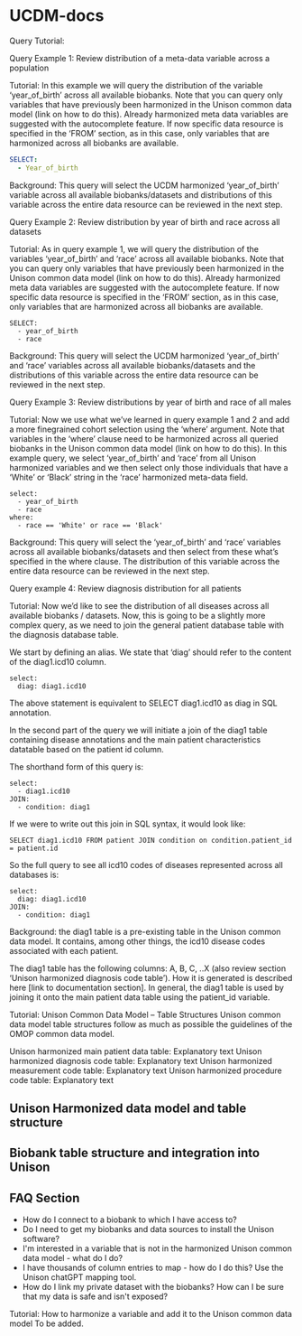 # UCDM-docs

Query Tutorial:
 
Query Example 1: Review distribution of a meta-data variable across a population
 
Tutorial: In this example we will query the distribution of the variable ‘year_of_birth’ across all available biobanks. Note that you can query only variables that have previously been harmonized in the Unison common data model (link on how to do this). Already harmonized meta data variables are suggested with the autocomplete feature. If now specific data resource is specified in the ‘FROM’ section, as in this case, only variables that are harmonized across all biobanks are available.

```yaml
SELECT:
  - Year_of_birth
```
 
Background: This query will select the UCDM harmonized ‘year_of_birth’ variable across all available biobanks/datasets and distributions of this variable across the entire data resource can be reviewed in the next step.
 
 
 
Query Example 2: Review distribution by year of birth and race across all datasets
 
Tutorial: As in query example 1, we will query the distribution of the variables ‘year_of_birth’ and ‘race’ across all available biobanks. Note that you can query only variables that have previously been harmonized in the Unison common data model (link on how to do this). Already harmonized meta data variables are suggested with the autocomplete feature. If now specific data resource is specified in the ‘FROM’ section, as in this case, only variables that are harmonized across all biobanks are available.
 

```
SELECT:
  - year_of_birth
  - race
```
 
Background: This query will select the UCDM harmonized ‘year_of_birth’ and ‘race’ variables across all available biobanks/datasets and the distributions of this variable across the entire data resource can be reviewed in the next step.
 
Query Example 3: Review distributions by year of birth and race of all males
 
Tutorial: Now we use what we’ve learned in query example 1 and 2 and add a more finegrained cohort selection using the ‘where’ argument. Note that variables in the ‘where’ clause need to be harmonized across all queried biobanks in the Unison common data model (link on how to do this). In this example query, we select ‘year_of_birth’ and ‘race’ from all Unison harmonized variables and we then select only those individuals that have a ‘White’ or ‘Black’ string in the ‘race’ harmonized meta-data field.

```
select:
  - year_of_birth
  - race
where:
  - race == 'White' or race == 'Black'
```

Background: This query will select the ‘year_of_birth’ and ‘race’ variables across all available biobanks/datasets and then select from these what’s specified in the where clause. The distribution of this variable across the entire data resource can be reviewed in the next step.
 
Query example 4: Review diagnosis distribution for all patients
 
Tutorial: Now we’d like to see the distribution of all diseases across all available biobanks / datasets. Now, this is going to be a slightly more complex query, as we need to join the general patient database table with the diagnosis database table.
 
We start by defining an alias. We state that ‘diag’ should refer to the content of the diag1.icd10 column.
 

```
select:
  diag: diag1.icd10
```
 
The above statement is equivalent to SELECT diag1.icd10 as diag in SQL annotation.
 
In the second part of the query we will initiate a join of the diag1 table containing disease annotations and the main patient characteristics datatable based on the patient id column.
 
The shorthand form of this query is:
```
select:
  - diag1.icd10
JOIN:
  - condition: diag1
```
 
If we were to write out this join in SQL syntax, it would look like:

```
SELECT diag1.icd10 FROM patient JOIN condition on condition.patient_id = patient.id
```
 
So the full query to see all icd10 codes of diseases represented across all databases is:

```
select:
  diag: diag1.icd10
JOIN:
  - condition: diag1
```
 
Background: the diag1 table is a pre-existing table in the Unison common data model. It contains, among other things, the icd10 disease codes associated with each patient.
 
The diag1 table has the following columns: A, B, C, ..X (also review section ‘Unison harmonized diagnosis code table’). How it is generated is described here [link to documentation section]. In general, the diag1 table is used by joining it onto the main patient data table using the patient_id variable.
 
Tutorial: Unison Common Data Model – Table Structures
Unison common data model table structures follow as much as possible the guidelines of the OMOP common data model.
 
Unison harmonized main patient data table: Explanatory text
Unison harmonized diagnosis code table: Explanatory text
Unison harmonized measurement code table: Explanatory text
Unison harmonized procedure code table: Explanatory text

## Unison Harmonized data model and table structure

## Biobank table structure and integration into Unison

## FAQ Section
* How do I connect to a biobank to which I have access to?
* Do I need to get my biobanks and data sources to install the Unison software?
* I'm interested in a variable that is not in the harmonized Unison common data model - what do I do?
* I have thousands of column entries to map - how do I do this?
  Use the Unison chatGPT mapping tool. 
* How do I link my private dataset with the biobanks? How can I be sure that my data is safe and isn't exposed?
 
 
Tutorial: How to harmonize a variable and add it to the Unison common data model
To be added.
 
 

